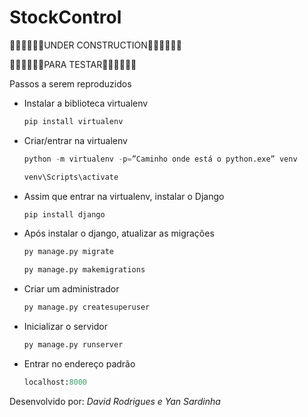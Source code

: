 # StockControl

🚧🚧🚧🚧🚧🚧UNDER CONSTRUCTION🚧🚧🚧🚧🚧🚧

🚧🚧🚧🚧🚧🚧PARA TESTAR🚧🚧🚧🚧🚧🚧

Passos a serem reproduzidos
  - Instalar a biblioteca virtualenv
    ~~~python
    pip install virtualenv
    ~~~
  - Criar/entrar na virtualenv
    ~~~python
    python -m virtualenv -p=”Caminho onde está o python.exe” venv
    ~~~
    ~~~cmd
    venv\Scripts\activate
    ~~~
  - Assim que entrar na virtualenv, instalar o Django
    ~~~python
    pip install django
    ~~~
  - Após instalar o django, atualizar as migrações
    ~~~python
    py manage.py migrate
    ~~~
    ~~~python
    py manage.py makemigrations
    ~~~
  - Criar um administrador
    ~~~python
    py manage.py createsuperuser
    ~~~
  - Inicializar o servidor
    ~~~python
    py manage.py runserver
    ~~~
  - Entrar no endereço padrão
    ~~~python
    localhost:8000
    ~~~

Desenvolvido por: *David Rodrigues e Yan Sardinha*
